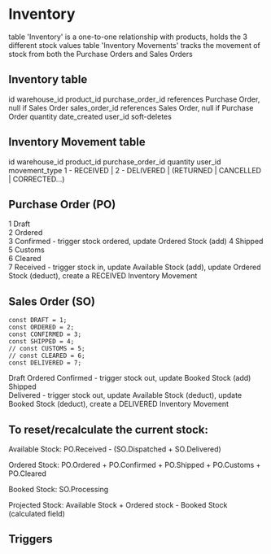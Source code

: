 Inventory
=========

table 'Inventory' is a one-to-one relationship with products, holds the 3 different stock values
table 'Inventory Movements' tracks the movement of stock from both the Purchase Orders and Sales Orders


Inventory table
---------------
id
warehouse_id
product_id
purchase_order_id 	references Purchase Order, null if Sales Order
sales_order_id		references Sales Order, null if Purchase Order
quantity
date_created
user_id
soft-deletes


Inventory Movement table
------------------------
id
warehouse_id
product_id
purchase_order_id
quantity
user_id
movement_type 		1 - RECEIVED | 2 - DELIVERED | (RETURNED | CANCELLED | CORRECTED...)


Purchase Order (PO)
-------------------
1 Draft			
2 Ordered			
3 Confirmed		- trigger stock ordered, update Ordered Stock (add)
4 Shipped			
5 Customs			
6 Cleared			
7 Received		- trigger stock in, update Available Stock (add), update Ordered Stock (deduct), create a RECEIVED Inventory Movement 


Sales Order (SO)
----------------
    const DRAFT = 1;
    const ORDERED = 2;
    const CONFIRMED = 3;
    const SHIPPED = 4;
    // const CUSTOMS = 5;
    // const CLEARED = 6;
    const DELIVERED = 7;

Draft
Ordered
Confirmed		- trigger stock out, update Booked Stock (add)
Shipped			
Delivered		- trigger stock out, update Available Stock (deduct), update Booked Stock (deduct), create a DELIVERED Inventory Movement 


To reset/recalculate the current stock:
---------------------------------------

Available Stock: PO.Received - (SO.Dispatched + SO.Delivered)

Ordered Stock: PO.Ordered + PO.Confirmed + PO.Shipped + PO.Customs + PO.Cleared

Booked Stock: SO.Processing

Projected Stock: Available Stock + Ordered stock - Booked Stock (calculated field)




Triggers
--------


